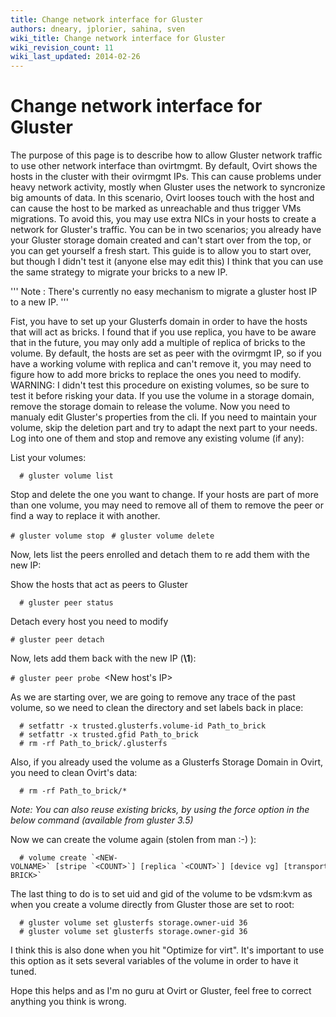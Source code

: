 ```yaml
---
title: Change network interface for Gluster
authors: dneary, jplorier, sahina, sven
wiki_title: Change network interface for Gluster
wiki_revision_count: 11
wiki_last_updated: 2014-02-26
---
```


# Change network interface for Gluster

The purpose of this page is to describe how to allow Gluster network traffic to use other network interface than ovirtmgmt. By default, Ovirt shows the hosts in the cluster with their ovirmgmt IPs. This can cause problems under heavy network activity, mostly when Gluster uses the network to syncronize big amounts of data. In this scenario, Ovirt looses touch with the host and can cause the host to be marked as unreachable and thus trigger VMs migrations. To avoid this, you may use extra NICs in your hosts to create a network for Gluster's traffic. You can be in two scenarios; you already have your Gluster storage domain created and can't start over from the top, or you can get yourself a fresh start. This guide is to allow you to start over, but though I didn't test it (anyone else may edit this) I think that you can use the same strategy to migrate your bricks to a new IP.

''' Note : There's currently no easy mechanism to migrate a gluster host IP to a new IP. '''

Fist, you have to set up your Glusterfs domain in order to have the hosts that will act as bricks. I found that if you use replica, you have to be aware that in the future, you may only add a multiple of replica of bricks to the volume. By default, the hosts are set as peer with the ovirmgmt IP, so if you have a working volume with replica and can't remove it, you may need to figure how to add more bricks to replace the ones you need to modify. WARNING: I didn't test this procedure on existing volumes, so be sure to test it before risking your data. If you use the volume in a storage domain, remove the storage domain to release the volume. Now you need to manualy edit Gluster's properties from the cli. If you need to maintain your volume, skip the deletion part and try to adapt the next part to your needs. Log into one of them and stop and remove any existing volume (if any):

List your volumes:

      # gluster volume list

Stop and delete the one you want to change. If your hosts are part of more than one volume, you may need to remove all of them to remove the peer or find a way to replace it with another.

`# gluster volume stop `<Name of volume>
`# gluster volume delete `<Name of volume>

Now, lets list the peers enrolled and detach them to re add them with the new IP:

Show the hosts that act as peers to Gluster

      # gluster peer status

Detach every host you need to modify

`# gluster peer detach `<IP of the host to modify>

Now, lets add them back with the new IP (**\1**):

`# gluster peer probe `<New host's IP>

As we are starting over, we are going to remove any trace of the past volume, so we need to clean the directory and set labels back in place:

      # setfattr -x trusted.glusterfs.volume-id Path_to_brick
      # setfattr -x trusted.gfid Path_to_brick
      # rm -rf Path_to_brick/.glusterfs

Also, if you already used the volume as a Glusterfs Storage Domain in Ovirt, you need to clean Ovirt's data:

      # rm -rf Path_to_brick/*

*Note: You can also reuse existing bricks, by using the force option in the below command (available from gluster 3.5)*

Now we can create the volume again (stolen from man :-) ):

      # volume create `<NEW-VOLNAME>` [stripe `<COUNT>`] [replica `<COUNT>`] [device vg] [transport `<tcp|rdma|tcp,rdma>`] `<NEW-BRICK>` 

The last thing to do is to set uid and gid of the volume to be vdsm:kvm as when you create a volume directly from Gluster those are set to root:

      # gluster volume set glusterfs storage.owner-uid 36
      # gluster volume set glusterfs storage.owner-gid 36

I think this is also done when you hit "Optimize for virt". It's important to use this option as it sets several variables of the volume in order to have it tuned.

Hope this helps and as I'm no guru at Ovirt or Gluster, feel free to correct anything you think is wrong.
